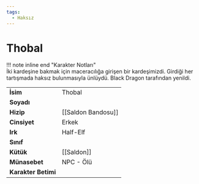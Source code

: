 ```yaml
---
tags:
  - Haksız
---  
```

# Thobal   
  
!!! note inline end "Karakter Notları"  
	İki kardeşine bakmak için maceracılığa girişen bir kardeşimizdi. Girdiği her tartışmada haksız bulunmasıyla ünlüydü. Black Dragon tarafından yenildi.     
  
|  |  |  
|---|---|  
| **İsim** | Thobal |  
| **Soyadı** |  |  
| **Hizip** | [[Saldon Bandosu]] |  
| **Cinsiyet** | Erkek |  
| **Irk** | Half-Elf |  
| **Sınıf** |  |  
| **Kütük** | [[Saldon]] |  
| **Münasebet** | NPC - Ölü |  
| **Karakter Betimi** |  |  
  
  
